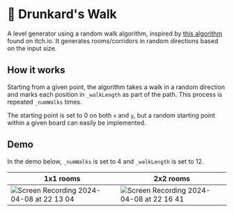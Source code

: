 # 🚶 Drunkard's Walk

A level generator using a random walk algorithm, inspired by [this algorithm](https://poppants.itch.io/the-drunkard-walk) found on itch.io. It generates rooms/corridors in random directions based on the input size.

## How it works

Starting from a given point, the algorithm takes a walk in a random direction and marks each position in `_walkLength` as part of the path. This process is repeated `_numWalks` times.

The starting point is set to 0 on both `x` and `y`, but a random starting point within a given board can easily be implemented.

## Demo

In the demo below, `_numWalks` is set to 4 and `_walkLength` is set to 12.

| 1x1 rooms | 2x2 rooms |
| --------- | --------- |
|![Screen Recording 2024-04-08 at 22 13 04](https://github.com/totase/level-generation/assets/18186823/11ee8bee-c534-41a2-8038-043ddf90313e) | ![Screen Recording 2024-04-08 at 22 16 41](https://github.com/totase/level-generation/assets/18186823/896732d4-e432-4406-ac92-000539729f0c) |
